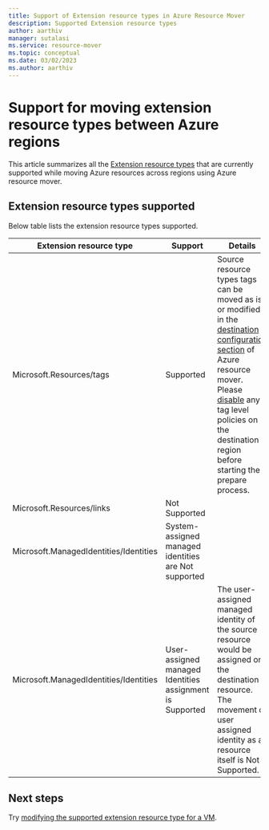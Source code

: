 ```yaml
---
title: Support of Extension resource types in Azure Resource Mover
description: Supported Extension resource types  
author: aarthiv
manager: sutalasi
ms.service: resource-mover
ms.topic: conceptual
ms.date: 03/02/2023
ms.author: aarthiv
---
```


# Support for moving extension resource types between Azure regions

This article summarizes all the [Extension resource types](/articles/azure-resource-manager/management/extension-resource-types.md) that are currently supported while moving Azure resources across regions using Azure resource mover.

## Extension resource types supported

Below table lists the extension resource types supported.

**Extension resource type** | **Support** |**Details**
--- | --- | --- |
Microsoft.Resources/tags | Supported | Source resource types tags can be moved as is or modified in the [destination configuration section](modify-target-settings.md) of Azure resource mover. Please [disable](../governance/policy/concepts/effects.md#disabled) any tag level policies on the destination region before starting the prepare process. 
Microsoft.Resources/links | Not Supported
Microsoft.ManagedIdentities/Identities |System-assigned managed identities are Not supported  
Microsoft.ManagedIdentities/Identities |User-assigned managed Identities assignment is Supported | The user-assigned managed identity of the source resource would be assigned on the destination resource. The movement of user assigned identity as a resource itself is Not Supported.


## Next steps

Try [modifying the supported extension resource type for a VM](modify-target-settings.md).
